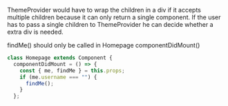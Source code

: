 ThemeProvider would have to wrap the children in a div if it accepts multiple children because it can only return a single component. If the user has to pass a single children to ThemeProvider he can decide whether a extra div is needed.

findMe() should only be called in Homepage componentDidMount()

```javascript
class Homepage extends Component {
  componentDidMount = () => {
    const { me, findMe } = this.props;
    if (me.username === "") {
      findMe();
    }
  };
```
